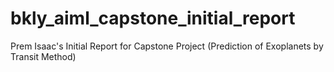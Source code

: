 # bkly_aiml_capstone_initial_report
Prem Isaac's Initial Report for Capstone Project (Prediction of Exoplanets by Transit Method)
